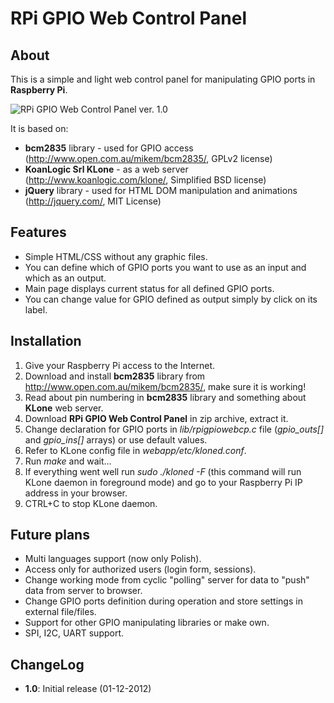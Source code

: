 RPi GPIO Web Control Panel
==========================

About
-----

This is a simple and light web control panel for manipulating GPIO ports in **Raspberry Pi**.

![RPi GPIO Web Control Panel ver. 1.0](http://www.tech-blog.pl/wordpress/wp-content/uploads/2012/12/rpigpiowebcp_v1b.jpg)

It is based on:

- **bcm2835** library - used for GPIO access (http://www.open.com.au/mikem/bcm2835/, GPLv2 license)
- **KoanLogic Srl KLone** - as a web server (http://www.koanlogic.com/klone/, Simplified BSD license)
- **jQuery** library - used for HTML DOM manipulation and animations (http://jquery.com/, MIT License)

Features
--------

- Simple HTML/CSS without any graphic files.
- You can define which of GPIO ports you want to use as an input and which as an output.
- Main page displays current status for all defined GPIO ports.
- You can change value for GPIO defined as output simply by click on its label.

Installation
------------

1. Give your Raspberry Pi access to the Internet.
2. Download and install **bcm2835** library from http://www.open.com.au/mikem/bcm2835/, make sure it is working!
3. Read about pin numbering in **bcm2835** library and something about **KLone** web server.
4. Download **RPi GPIO Web Control Panel** in zip archive, extract it.
5. Change declaration for GPIO ports in *lib/rpigpiowebcp.c* file (*gpio_outs[]* and *gpio_ins[]* arrays) or use default values.
6. Refer to KLone config file in *webapp/etc/kloned.conf*.
7. Run *make* and wait...
8. If everything went well run *sudo ./kloned -F* (this command will run KLone daemon in foreground mode) and go to your Raspberry Pi IP address in your browser.
9. CTRL+C to stop KLone daemon.

Future plans
------------

- Multi languages support (now only Polish).
- Access only for authorized users (login form, sessions).
- Change working mode from cyclic "polling" server for data to "push" data from server to browser.
- Change GPIO ports definition during operation and store settings in external file/files.
- Support for other GPIO manipulating libraries or make own.
- SPI, I2C, UART support.

ChangeLog
---------

- **1.0**: Initial release (01-12-2012)